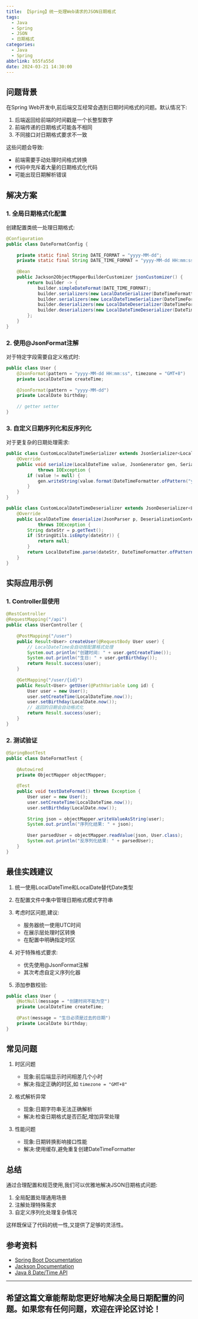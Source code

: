 ```yaml
---
title: 【Spring】统一处理Web请求的JSON日期格式
tags:
  - Java
  - Spring
  - JSON
  - 日期格式
categories:
  - Java
  - Spring
abbrlink: b55fa55d
date: 2024-03-21 14:30:00
---
```


## 问题背景

在Spring Web开发中,前后端交互经常会遇到日期时间格式的问题。默认情况下:

1. 后端返回给前端的时间戳是一个长整型数字
2. 前端传递的日期格式可能各不相同
3. 不同接口对日期格式要求不一致

这些问题会导致:
- 前端需要手动处理时间格式转换
- 代码中充斥着大量的日期格式化代码
- 可能出现日期解析错误

## 解决方案

### 1. 全局日期格式化配置

创建配置类统一处理日期格式:

```java
@Configuration
public class DateFormatConfig {
    
    private static final String DATE_FORMAT = "yyyy-MM-dd";
    private static final String DATE_TIME_FORMAT = "yyyy-MM-dd HH:mm:ss";
    
    @Bean
    public Jackson2ObjectMapperBuilderCustomizer jsonCustomizer() {
        return builder -> {
            builder.simpleDateFormat(DATE_TIME_FORMAT);
            builder.serializers(new LocalDateSerializer(DateTimeFormatter.ofPattern(DATE_FORMAT)));
            builder.serializers(new LocalDateTimeSerializer(DateTimeFormatter.ofPattern(DATE_TIME_FORMAT)));
            builder.deserializers(new LocalDateDeserializer(DateTimeFormatter.ofPattern(DATE_FORMAT)));
            builder.deserializers(new LocalDateTimeDeserializer(DateTimeFormatter.ofPattern(DATE_TIME_FORMAT)));
        };
    }
}
```

### 2. 使用@JsonFormat注解

对于特定字段需要自定义格式时:

```java
public class User {
    @JsonFormat(pattern = "yyyy-MM-dd HH:mm:ss", timezone = "GMT+8")
    private LocalDateTime createTime;
    
    @JsonFormat(pattern = "yyyy-MM-dd")
    private LocalDate birthday;
    
    // getter setter
}
```

### 3. 自定义日期序列化和反序列化

对于更复杂的日期处理需求:

```java
public class CustomLocalDateTimeSerializer extends JsonSerializer<LocalDateTime> {
    @Override
    public void serialize(LocalDateTime value, JsonGenerator gen, SerializerProvider serializers) 
            throws IOException {
        if (value != null) {
            gen.writeString(value.format(DateTimeFormatter.ofPattern("yyyy-MM-dd HH:mm:ss")));
        }
    }
}

public class CustomLocalDateTimeDeserializer extends JsonDeserializer<LocalDateTime> {
    @Override
    public LocalDateTime deserialize(JsonParser p, DeserializationContext ctxt) 
            throws IOException {
        String dateStr = p.getText();
        if (StringUtils.isEmpty(dateStr)) {
            return null;
        }
        return LocalDateTime.parse(dateStr, DateTimeFormatter.ofPattern("yyyy-MM-dd HH:mm:ss"));
    }
}
```

## 实际应用示例

### 1. Controller层使用

```java
@RestController
@RequestMapping("/api")
public class UserController {
    
    @PostMapping("/user")
    public Result<User> createUser(@RequestBody User user) {
        // LocalDateTime会自动按配置格式处理
        System.out.println("创建时间: " + user.getCreateTime());
        System.out.println("生日: " + user.getBirthday());
        return Result.success(user);
    }
    
    @GetMapping("/user/{id}")
    public Result<User> getUser(@PathVariable Long id) {
        User user = new User();
        user.setCreateTime(LocalDateTime.now());
        user.setBirthday(LocalDate.now());
        // 返回的日期会自动格式化
        return Result.success(user);
    }
}
```

### 2. 测试验证

```java
@SpringBootTest
public class DateFormatTest {
    
    @Autowired
    private ObjectMapper objectMapper;
    
    @Test
    public void testDateFormat() throws Exception {
        User user = new User();
        user.setCreateTime(LocalDateTime.now());
        user.setBirthday(LocalDate.now());
        
        String json = objectMapper.writeValueAsString(user);
        System.out.println("序列化结果: " + json);
        
        User parsedUser = objectMapper.readValue(json, User.class);
        System.out.println("反序列化结果: " + parsedUser);
    }
}
```

## 最佳实践建议

1. 统一使用LocalDateTime和LocalDate替代Date类型

2. 在配置文件中集中管理日期格式模式字符串

3. 考虑时区问题,建议:
   - 服务器统一使用UTC时间
   - 在展示层处理时区转换
   - 在配置中明确指定时区

4. 对于特殊格式要求:
   - 优先使用@JsonFormat注解
   - 其次考虑自定义序列化器
   
5. 添加参数校验:
```java
public class User {
    @NotNull(message = "创建时间不能为空")
    private LocalDateTime createTime;
    
    @Past(message = "生日必须是过去的日期")
    private LocalDate birthday;
}
```

## 常见问题

1. 时区问题
   - 现象:前后端显示时间相差几个小时
   - 解决:指定正确的时区,如 `timezone = "GMT+8"`

2. 格式解析异常
   - 现象:日期字符串无法正确解析
   - 解决:检查日期格式是否匹配,增加异常处理

3. 性能问题
   - 现象:日期转换影响接口性能
   - 解决:使用缓存,避免重复创建DateTimeFormatter

## 总结

通过合理配置和规范使用,我们可以优雅地解决JSON日期格式问题:

1. 全局配置处理通用场景
2. 注解处理特殊需求
3. 自定义序列化处理复杂情况

这样既保证了代码的统一性,又提供了足够的灵活性。

## 参考资料

- [Spring Boot Documentation](https://docs.spring.io/spring-boot/docs/current/reference/html/features.html#features.json)
- [Jackson Documentation](https://github.com/FasterXML/jackson-docs)
- [Java 8 Date/Time API](https://docs.oracle.com/javase/8/docs/api/java/time/package-summary.html)

---

希望这篇文章能帮助您更好地解决全局日期配置的问题。如果您有任何问题，欢迎在评论区讨论！ 
---